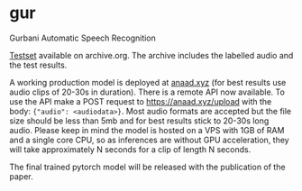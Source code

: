 # gur
Gurbani Automatic Speech Recognition

[Testset](https://archive.org/details/test.tar_202112) available on archive.org. The archive includes the labelled audio and the test results.

A working production model is deployed at [anaad.xyz](https://anaad.xyz) (for best results use audio clips of 20-30s in duration). There is a remote API now available. To use the API make a POST request to https://anaad.xyz/upload with the body: `{"audio": <audiodata>}`. Most audio formats are accepted but the file size should be less than 5mb and for best results stick to 20-30s long audio. Please keep in mind the model is hosted on a VPS with 1GB of RAM and a single core CPU, so as inferences are without GPU acceleration, they will take approximately N seconds for a clip of length N seconds. 

The final trained pytorch model will be released with the publication of the paper. 
